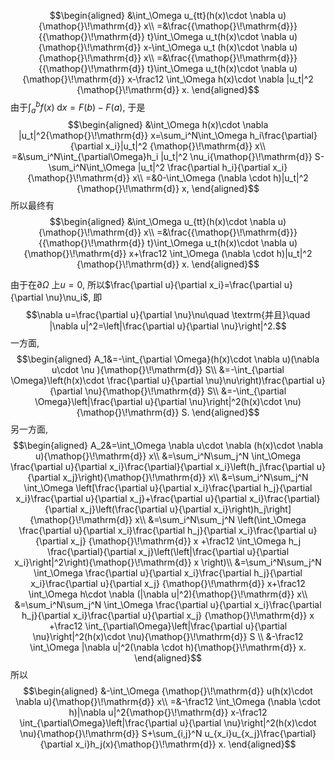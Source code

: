 $$\begin{aligned}
              &\int_\Omega u_{tt}(h(x)\cdot \nabla u){\mathop{}\!\mathrm{d}} x\\
               =&\frac{{\mathop{}\!\mathrm{d}}}{{\mathop{}\!\mathrm{d}} t}\int_\Omega u_t(h(x)\cdot \nabla u){\mathop{}\!\mathrm{d}} x-\int_\Omega u_t (h(x)\cdot \nabla u){\mathop{}\!\mathrm{d}} x\\
                =&\frac{{\mathop{}\!\mathrm{d}}}{{\mathop{}\!\mathrm{d}} t}\int_\Omega u_t(h(x)\cdot \nabla u){\mathop{}\!\mathrm{d}} x-\frac12 \int_\Omega h(x)\cdot \nabla |u_t|^2 {\mathop{}\!\mathrm{d}} x.
              \end{aligned}$$
              由于$\int_a^b f(x) {\mathop{}\!\mathrm{d}} x=F(b)-F(a)$, 于是
              $$\begin{aligned}
              &\int_\Omega h(x)\cdot \nabla |u_t|^2{\mathop{}\!\mathrm{d}} x=\sum_i^N\int_\Omega h_i\frac{\partial}{\partial x_i}|u_t|^2 {\mathop{}\!\mathrm{d}} x\\
              =&\sum_i^N\int_{\partial\Omega}h_i |u_t|^2 \nu_i{\mathop{}\!\mathrm{d}} S-\sum_i^N\int_\Omega |u_t|^2 \frac{\partial h_i}{\partial x_i}{\mathop{}\!\mathrm{d}} x\\
              =&0-\int_\Omega (\nabla \cdot h)|u_t|^2 {\mathop{}\!\mathrm{d}} x,
              \end{aligned}$$
              所以最终有
              $$\begin{aligned}
              &\int_\Omega u_{tt}(h(x)\cdot \nabla u){\mathop{}\!\mathrm{d}} x\\
              =&\frac{{\mathop{}\!\mathrm{d}}}{{\mathop{}\!\mathrm{d}} t}\int_\Omega u_t(h(x)\cdot \nabla u){\mathop{}\!\mathrm{d}} x+\frac12 \int_\Omega (\nabla \cdot h)|u_t|^2 {\mathop{}\!\mathrm{d}} x.
              \end{aligned}$$

由于在$\partial \Omega$ 上$u=0$, 所以$\frac{\partial u}{\partial x_i}=\frac{\partial u}{\partial \nu}\nu_i$, 即
    $$\nabla u=\frac{\partial u}{\partial \nu}\nu\quad \textrm{并且}\quad |\nabla u|^2=\left|\frac{\partial u}{\partial \nu}\right|^2.$$
    一方面,
    $$\begin{aligned}
    A_1&=-\int_{\partial \Omega}(h(x)\cdot \nabla u)(\nabla u\cdot \nu ){\mathop{}\!\mathrm{d}} S\\
    &=-\int_{\partial \Omega}\left(h(x)\cdot \frac{\partial u}{\partial \nu}\nu\right)\frac{\partial u}{\partial \nu}{\mathop{}\!\mathrm{d}} S\\
    &=-\int_{\partial \Omega}\left|\frac{\partial u}{\partial \nu}\right|^2(h(x)\cdot \nu){\mathop{}\!\mathrm{d}} S.
    \end{aligned}$$
    另一方面, 
    $$\begin{aligned}
    A_2&=\int_\Omega \nabla u\cdot \nabla (h(x)\cdot \nabla u){\mathop{}\!\mathrm{d}} x\\
    &=\sum_i^N\sum_j^N \int_\Omega \frac{\partial u}{\partial x_i}\frac{\partial}{\partial x_i}\left(h_j\frac{\partial u}{\partial x_j}\right){\mathop{}\!\mathrm{d}} x\\
    &=\sum_i^N\sum_j^N \int_\Omega \left[\frac{\partial u}{\partial x_i}\frac{\partial h_j}{\partial x_i}\frac{\partial u}{\partial x_j}+\frac{\partial u}{\partial x_i}\frac{\partial}{\partial x_j}\left(\frac{\partial u}{\partial x_i}\right)h_j\right]{\mathop{}\!\mathrm{d}} x\\
    &=\sum_i^N\sum_j^N \left(\int_\Omega \frac{\partial u}{\partial x_i}\frac{\partial h_j}{\partial x_i}\frac{\partial u}{\partial x_j} {\mathop{}\!\mathrm{d}} x +\frac12 \int_\Omega h_j \frac{\partial}{\partial x_j}\left(\left|\frac{\partial u}{\partial x_i}\right|^2\right){\mathop{}\!\mathrm{d}} x \right)\\
    &=\sum_i^N\sum_j^N \int_\Omega \frac{\partial u}{\partial x_i}\frac{\partial h_j}{\partial x_i}\frac{\partial u}{\partial x_j} {\mathop{}\!\mathrm{d}} x+\frac12 \int_\Omega h\cdot \nabla (|\nabla u|^2){\mathop{}\!\mathrm{d}} x\\
    &=\sum_i^N\sum_j^N \int_\Omega \frac{\partial u}{\partial x_i}\frac{\partial h_j}{\partial x_i}\frac{\partial u}{\partial x_j} {\mathop{}\!\mathrm{d}} x +\frac12 \int_{\partial\Omega}\left|\frac{\partial u}{\partial \nu}\right|^2(h(x)\cdot \nu){\mathop{}\!\mathrm{d}} S \\
    &-\frac12 \int_\Omega |\nabla u|^2(\nabla \cdot h){\mathop{}\!\mathrm{d}} x.
    \end{aligned}$$
    所以
    $$\begin{aligned}
    &-\int_\Omega {\mathop{}\!\mathrm{d}} u(h(x)\cdot \nabla u){\mathop{}\!\mathrm{d}} x\\
    =&-\frac12 \int_\Omega (\nabla \cdot h)|\nabla u|^2{\mathop{}\!\mathrm{d}} x-\frac12 \int_{\partial\Omega}\left|\frac{\partial u}{\partial \nu}\right|^2(h(x)\cdot \nu){\mathop{}\!\mathrm{d}} S+\sum_{i,j}^N u_{x_i}u_{x_j}\frac{\partial}{\partial x_i}h_j(x){\mathop{}\!\mathrm{d}} x.
    \end{aligned}$$
